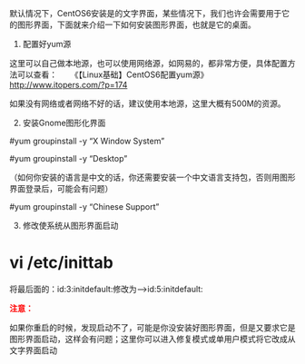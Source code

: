<!--
author: vaster
date: 2013-08-12 03:15:23
title: 【Linux基础】给CentOS6u3安装图形界面
tags: Linux,图形桌面,系统基础
category: Linux基础
status: publish
summary: 默认情况下，CentOS6安装是的文字界面，某些情况下，我们也许会需要用于它的图形界面，下面就来介绍一下如何安装图形界面，也就是它的桌面。1. 配置好yum源这里可以自己做本地源，也可以使用网络源，如网易的，都非常方便，具体配置方法可以查看：      《【Linux基础】Cen
-->

默认情况下，CentOS6安装是的文字界面，某些情况下，我们也许会需要用于它的图形界面，下面就来介绍一下如何安装图形界面，也就是它的桌面。

1. 配置好yum源

这里可以自己做本地源，也可以使用网络源，如网易的，都非常方便，具体配置方法可以查看：      《【Linux基础】CentOS6配置yum源》<a href="http://www.itopers.com/?p=174">http://www.itopers.com/?p=174</a>

如果没有网络或者网络不好的话，建议使用本地源，这里大概有500M的资源。

2. 安装Gnome图形化界面

#yum groupinstall -y “X Window System”

#yum groupinstall -y “Desktop”

（如何你安装的语言是中文的话，你还需要安装一个中文语言支持包，否则用图形界面登录后，可能会有问题）

#yum groupinstall -y “Chinese Support”

3. 修改使系统从图形界面启动

# vi /etc/inittab

将最后面的：id:3:initdefault:修改为--&gt;id:5:initdefault:

<!--more-->

<span style="color: #ff0000;"><strong>注意：</strong></span>

如果你重启的时候，发现启动不了，可能是你没安装好图形界面，但是又要求它是图形界面启动，这样会有问题；这里你可以进入修复模式或单用户模式将它改成从文字界面启动

&nbsp;

&nbsp;

&nbsp;

&nbsp;

&nbsp;

&nbsp;

&nbsp;